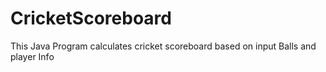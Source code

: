 # CricketScoreboard
This Java Program calculates cricket scoreboard based on input Balls and player Info
